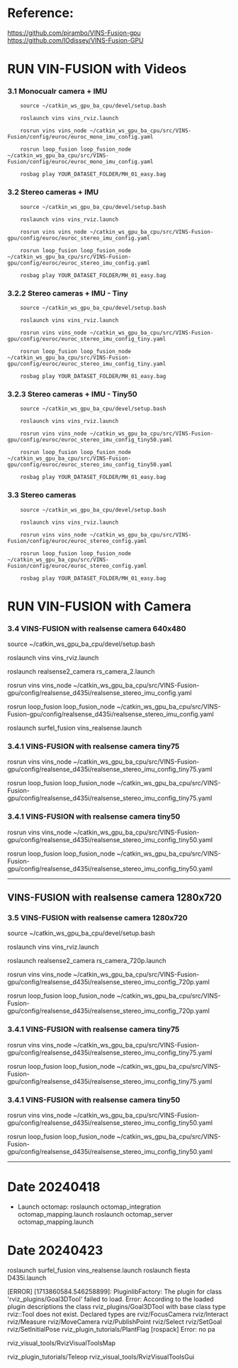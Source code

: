 # Reference: 
https://github.com/pjrambo/VINS-Fusion-gpu
https://github.com/IOdissey/VINS-Fusion-GPU

# RUN VIN-FUSION with Videos
### 3.1 Monocualr camera + IMU

```
    source ~/catkin_ws_gpu_ba_cpu/devel/setup.bash

    roslaunch vins vins_rviz.launch

    rosrun vins vins_node ~/catkin_ws_gpu_ba_cpu/src/VINS-Fusion/config/euroc/euroc_mono_imu_config.yaml 

    rosrun loop_fusion loop_fusion_node ~/catkin_ws_gpu_ba_cpu/src/VINS-Fusion/config/euroc/euroc_mono_imu_config.yaml 

    rosbag play YOUR_DATASET_FOLDER/MH_01_easy.bag
```

### 3.2 Stereo cameras + IMU

```
    source ~/catkin_ws_gpu_ba_cpu/devel/setup.bash

    roslaunch vins vins_rviz.launch

    rosrun vins vins_node ~/catkin_ws_gpu_ba_cpu/src/VINS-Fusion-gpu/config/euroc/euroc_stereo_imu_config.yaml

    rosrun loop_fusion loop_fusion_node ~/catkin_ws_gpu_ba_cpu/src/VINS-Fusion-gpu/config/euroc/euroc_stereo_imu_config.yaml

    rosbag play YOUR_DATASET_FOLDER/MH_01_easy.bag
```
### 3.2.2 Stereo cameras + IMU - Tiny

```
    source ~/catkin_ws_gpu_ba_cpu/devel/setup.bash

    roslaunch vins vins_rviz.launch

    rosrun vins vins_node ~/catkin_ws_gpu_ba_cpu/src/VINS-Fusion-gpu/config/euroc/euroc_stereo_imu_config_tiny.yaml

    rosrun loop_fusion loop_fusion_node ~/catkin_ws_gpu_ba_cpu/src/VINS-Fusion-gpu/config/euroc/euroc_stereo_imu_config_tiny.yaml

    rosbag play YOUR_DATASET_FOLDER/MH_01_easy.bag
```
### 3.2.3 Stereo cameras + IMU - Tiny50

```
    source ~/catkin_ws_gpu_ba_cpu/devel/setup.bash

    roslaunch vins vins_rviz.launch

    rosrun vins vins_node ~/catkin_ws_gpu_ba_cpu/src/VINS-Fusion-gpu/config/euroc/euroc_stereo_imu_config_tiny50.yaml

    rosrun loop_fusion loop_fusion_node ~/catkin_ws_gpu_ba_cpu/src/VINS-Fusion-gpu/config/euroc/euroc_stereo_imu_config_tiny50.yaml

    rosbag play YOUR_DATASET_FOLDER/MH_01_easy.bag
```
### 3.3 Stereo cameras

```
    source ~/catkin_ws_gpu_ba_cpu/devel/setup.bash

    roslaunch vins vins_rviz.launch

    rosrun vins vins_node ~/catkin_ws_gpu_ba_cpu/src/VINS-Fusion/config/euroc/euroc_stereo_config.yaml 

    rosrun loop_fusion loop_fusion_node ~/catkin_ws_gpu_ba_cpu/src/VINS-Fusion/config/euroc/euroc_stereo_config.yaml 

    rosbag play YOUR_DATASET_FOLDER/MH_01_easy.bag
```
# RUN VIN-FUSION with Camera

### 3.4 VINS-FUSION with realsense camera 640x480

source ~/catkin_ws_gpu_ba_cpu/devel/setup.bash

roslaunch vins vins_rviz.launch

roslaunch realsense2_camera rs_camera_2.launch  

rosrun vins vins_node ~/catkin_ws_gpu_ba_cpu/src/VINS-Fusion-gpu/config/realsense_d435i/realsense_stereo_imu_config.yaml 

rosrun loop_fusion loop_fusion_node ~/catkin_ws_gpu_ba_cpu/src/VINS-Fusion-gpu/config/realsense_d435i/realsense_stereo_imu_config.yaml 

roslaunch surfel_fusion vins_realsense.launch

### 3.4.1 VINS-FUSION with realsense camera tiny75

rosrun vins vins_node ~/catkin_ws_gpu_ba_cpu/src/VINS-Fusion-gpu/config/realsense_d435i/realsense_stereo_imu_config_tiny75.yaml 

rosrun loop_fusion loop_fusion_node ~/catkin_ws_gpu_ba_cpu/src/VINS-Fusion-gpu/config/realsense_d435i/realsense_stereo_imu_config_tiny75.yaml 

### 3.4.1 VINS-FUSION with realsense camera tiny50

rosrun vins vins_node ~/catkin_ws_gpu_ba_cpu/src/VINS-Fusion-gpu/config/realsense_d435i/realsense_stereo_imu_config_tiny50.yaml 

rosrun loop_fusion loop_fusion_node ~/catkin_ws_gpu_ba_cpu/src/VINS-Fusion-gpu/config/realsense_d435i/realsense_stereo_imu_config_tiny50.yaml 
*************************************************************
## VINS-FUSION with realsense camera 1280x720
### 3.5 VINS-FUSION with realsense camera 1280x720

source ~/catkin_ws_gpu_ba_cpu/devel/setup.bash

roslaunch vins vins_rviz.launch

roslaunch realsense2_camera rs_camera_720p.launch  

rosrun vins vins_node ~/catkin_ws_gpu_ba_cpu/src/VINS-Fusion-gpu/config/realsense_d435i/realsense_stereo_imu_config_720p.yaml 

rosrun loop_fusion loop_fusion_node ~/catkin_ws_gpu_ba_cpu/src/VINS-Fusion-gpu/config/realsense_d435i/realsense_stereo_imu_config_720p.yaml 

### 3.4.1 VINS-FUSION with realsense camera tiny75

rosrun vins vins_node ~/catkin_ws_gpu_ba_cpu/src/VINS-Fusion-gpu/config/realsense_d435i/realsense_stereo_imu_config_tiny75.yaml 

rosrun loop_fusion loop_fusion_node ~/catkin_ws_gpu_ba_cpu/src/VINS-Fusion-gpu/config/realsense_d435i/realsense_stereo_imu_config_tiny75.yaml 

### 3.4.1 VINS-FUSION with realsense camera tiny50

rosrun vins vins_node ~/catkin_ws_gpu_ba_cpu/src/VINS-Fusion-gpu/config/realsense_d435i/realsense_stereo_imu_config_tiny50.yaml 

rosrun loop_fusion loop_fusion_node ~/catkin_ws_gpu_ba_cpu/src/VINS-Fusion-gpu/config/realsense_d435i/realsense_stereo_imu_config_tiny50.yaml 
*************************************************************
# Date 20240418
- Launch octomap:  roslaunch octomap_integration octomap_mapping.launch
 roslaunch octomap_server octomap_mapping.launch

 # Date 20240423
 roslaunch surfel_fusion vins_realsense.launch
 roslaunch fiesta D435i.launch



[ERROR] [1713860584.546258899]: PluginlibFactory: The plugin for class 'rviz_plugins/Goal3DTool' failed to load.  Error: According to the loaded plugin descriptions the class rviz_plugins/Goal3DTool with base class type rviz::Tool does not exist. Declared types are  rviz/FocusCamera rviz/Interact rviz/Measure rviz/MoveCamera rviz/PublishPoint rviz/Select rviz/SetGoal rviz/SetInitialPose rviz_plugin_tutorials/PlantFlag
[rospack] Error: no pa

rviz_visual_tools/RvizVisualToolsMap

rviz_plugin_tutorials/Teleop rviz_visual_tools/RvizVisualToolsGui

